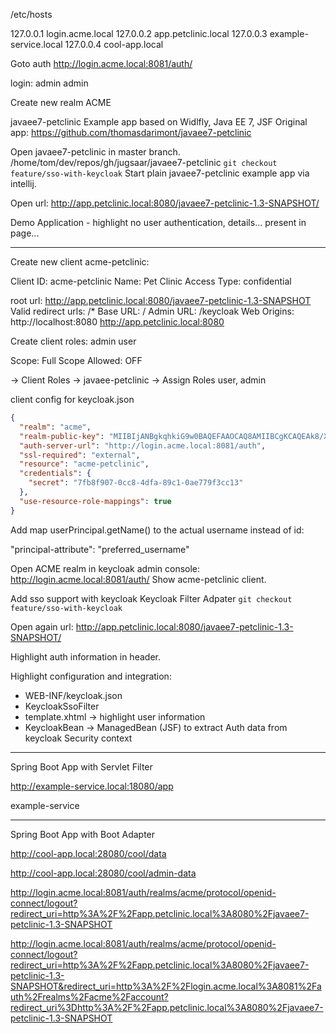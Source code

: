 
/etc/hosts

127.0.0.1 login.acme.local
127.0.0.2 app.petclinic.local
127.0.0.3 example-service.local
127.0.0.4 cool-app.local


Goto auth 
http://login.acme.local:8081/auth/

login:
admin
admin

Create new realm ACME

javaee7-petclinic
Example app based on Widlfly, Java EE 7, JSF
Original app: https://github.com/thomasdarimont/javaee7-petclinic

Open javaee7-petclinic in master branch.
/home/tom/dev/repos/gh/jugsaar/javaee7-petclinic
```git checkout feature/sso-with-keycloak```
Start plain javaee7-petclinic example app via intellij.

Open url: http://app.petclinic.local:8080/javaee7-petclinic-1.3-SNAPSHOT/

Demo Application - highlight no user authentication, details... present in page...

---

Create new client acme-petclinic:

Client ID: acme-petclinic
Name: Pet Clinic
Access Type: confidential


root url: http://app.petclinic.local:8080/javaee7-petclinic-1.3-SNAPSHOT
Valid redirect urls: /*
Base URL: /
Admin URL: /keycloak
Web Origins: http://localhost:8080 http://app.petclinic.local:8080

Create client roles: 
admin
user

Scope:
Full Scope Allowed: OFF

-> Client Roles -> javaee-petclinic -> Assign Roles user, admin

client config for keycloak.json
```json 
{
  "realm": "acme",
  "realm-public-key": "MIIBIjANBgkqhkiG9w0BAQEFAAOCAQ8AMIIBCgKCAQEAk8/XJRIbEW/DW30YxcnjNPFgZjhtsjcatetMP9xxyXDBPQA+jh9xAM4bf1v3QJOJalNuNpHat9k3e9Aa1M+qB1zq8blAZtsSF8jM7okuMHyeU6YXw7rY+d4t1Xigbt9LTaPfb5qCZvMShfjgeSb2DgZRbRlKfh9cVUZ8e7XUTm6UDlEvBI9mQiiwolPVyPCZDFNI8pb35NcXI4Kzh4S15BnAGpyKpiQJEmXX4wifYak8weJVoFuAu9fjjtdeacEqHFafyVZvEdKHTD+ofY9z6/JELdFRcI2N3a8rRa+JM2+CvrAIuOzLHGBZ1WwPKsHe6zhsxC1oODRvzVYOzOtvbQIDAQAB",
  "auth-server-url": "http://login.acme.local:8081/auth",
  "ssl-required": "external",
  "resource": "acme-petclinic",
  "credentials": {
    "secret": "7fb8f907-0cc8-4dfa-89c1-0ae779f3cc13"
  },
  "use-resource-role-mappings": true
}
```

Add map userPrincipal.getName() to the actual username instead of id:

"principal-attribute": "preferred_username"


Open ACME realm in keycloak admin console: http://login.acme.local:8081/auth/
Show acme-petclinic client.

Add sso support with keycloak Keycloak Filter Adpater
```git checkout feature/sso-with-keycloak```

Open again url: http://app.petclinic.local:8080/javaee7-petclinic-1.3-SNAPSHOT/

Highlight auth information in header.

Highlight configuration and integration:
- WEB-INF/keycloak.json
- KeycloakSsoFilter
- template.xhtml -> highlight user information
- KeycloakBean -> ManagedBean (JSF) to extract Auth data from keycloak Security context 

---

Spring Boot App with Servlet Filter

http://example-service.local:18080/app

example-service


---

Spring Boot App with Boot Adapter

http://cool-app.local:28080/cool/data

http://cool-app.local:28080/cool/admin-data


http://login.acme.local:8081/auth/realms/acme/protocol/openid-connect/logout?redirect_uri=http%3A%2F%2Fapp.petclinic.local%3A8080%2Fjavaee7-petclinic-1.3-SNAPSHOT

http://login.acme.local:8081/auth/realms/acme/protocol/openid-connect/logout?redirect_uri=http%3A%2F%2Fapp.petclinic.local%3A8080%2Fjavaee7-petclinic-1.3-SNAPSHOT&redirect_uri=http%3A%2F%2Flogin.acme.local%3A8081%2Fauth%2Frealms%2Facme%2Faccount?redirect_uri%3Dhttp%3A%2F%2Fapp.petclinic.local%3A8080%2Fjavaee7-petclinic-1.3-SNAPSHOT